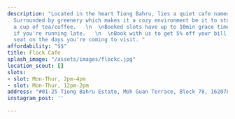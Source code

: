 ```yaml
---
description: "Located in the heart Tiong Bahru, lies a quiet cafe named 'Flock Cafe'.
  Surrounded by greenery which makes it a cozy environment be it to study or enjoy
  a cup of tea/coffee.   \n  \nBooked slots have up to 10min grace time, do pm us/email
  if you're running late.   \n  \nBook with us to get 5% off your bill & a priority
  seat on the days you're coming to visit. "
affordability: "$$"
title: Flock Cafe
splash_image: "/assets/images/flockc.jpg"
location_scout: []
slots:
- slot: Mon-Thur, 2pm-4pm
- slot: Mon-Thur, 12pm-2pm
address: "#01-25 Tiong Bahru Estate, Moh Guan Terrace, Block 78, 162078"
instagram_post: ''

---
```

